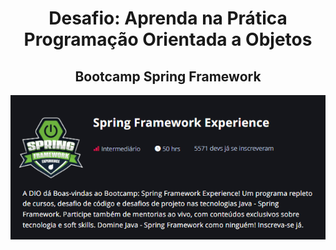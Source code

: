 <div align="center">

# Desafio: Aprenda na Prática Programação Orientada a Objetos

## Bootcamp Spring Framework

![Imagem do curso](img/Spring%20Framework.png)

</div>
